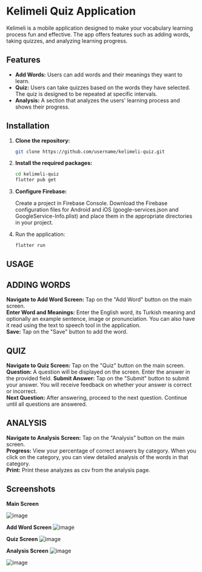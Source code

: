 # Kelimeli Quiz Application

Kelimeli is a mobile application designed to make your vocabulary learning process fun and effective. The app offers features such as adding words, taking quizzes, and analyzing learning progress.

## Features

- **Add Words:** Users can add words and their meanings they want to learn.
- **Quiz:** Users can take quizzes based on the words they have selected. The quiz is designed to be repeated at specific intervals.
- **Analysis:** A section that analyzes the users' learning process and shows their progress.

## Installation

1. **Clone the repository:**
   ```bash
   git clone https://github.com/username/kelimeli-quiz.git
   
2. **Install the required packages:**
   ```bash
   cd kelimeli-quiz
   flutter pub get

3. **Configure Firebase:**
   
    Create a project in Firebase Console.
    Download the Firebase configuration files for Android and iOS (google-services.json and GoogleService-Info.plist) and place them in the appropriate directories in your project.

4. Run the application:
   ```bash
   flutter run


## USAGE
## ADDING WORDS
**Navigate to Add Word Screen:** Tap on the "Add Word" button on the main screen.  
**Enter Word and Meanings:** Enter the English word, its Turkish meaning and optionally an example sentence, image or pronunciation. You can also have it read using the text to speech tool in the application.  
**Save:** Tap on the "Save" button to add the word.
## QUIZ
**Navigate to Quiz Screen:** Tap on the "Quiz" button on the main screen.  
**Question:** A question will be displayed on the screen. Enter the answer in the provided field.
**Submit Answer:** Tap on the "Submit" button to submit your answer. You will receive feedback on whether your answer is correct or incorrect.  
**Next Question:** After answering, proceed to the next question. Continue until all questions are answered.
## ANALYSIS
**Navigate to Analysis Screen:** Tap on the "Analysis" button on the main screen.  
**Progress:** View your percentage of correct answers by category. When you click on the category, you can view detailed analysis of the words in that category.  
**Print:** Print these analyzes as csv from the analysis page.
## Screenshots

**Main Screen**

![image](https://github.com/c-candycane/kelimeli/assets/108942127/b5f797d7-2e50-40de-bca6-ffc4a2b335e8)



**Add Word Screen**
![image](https://github.com/c-candycane/kelimeli/assets/108942127/89b87226-74ad-4aa1-ba12-5f879e866ac5)



**Quiz Screen**
![image](https://github.com/c-candycane/kelimeli/assets/108942127/c8e87d62-4212-41b6-b336-2eebd18a5606)



**Analysis Screen**
![image](https://github.com/c-candycane/kelimeli/assets/108942127/7cdb1cf8-bd78-4866-8c82-5f97fb4b8e89)


![image](https://github.com/c-candycane/kelimeli/assets/108942127/ee9ada07-9b30-46f3-9931-78446649eae8)


